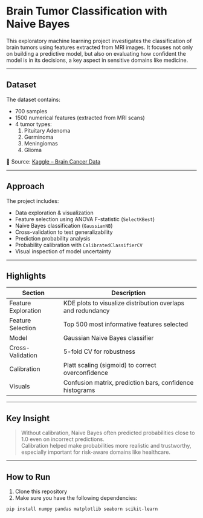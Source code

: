 # Brain Tumor Classification with Naive Bayes

This exploratory machine learning project investigates the classification of brain tumors using features extracted from MRI images. It focuses not only on building a predictive model, but also on evaluating how confident the model is in its decisions, a key aspect in sensitive domains like medicine.

---

## Dataset

The dataset contains:
- 700 samples
- 1500 numerical features (extracted from MRI scans)
- 4 tumor types:
  1. Pituitary Adenoma
  2. Germinoma
  3. Meningiomas
  4. Glioma

📍 Source: [Kaggle – Brain Cancer Data](https://www.kaggle.com/datasets/michaelchalamet/brain-cancer-data)

---

## Approach

The project includes:

- Data exploration & visualization
- Feature selection using ANOVA F-statistic (`SelectKBest`)
- Naive Bayes classification (`GaussianNB`)
- Cross-validation to test generalizability
- Prediction probability analysis
- Probability calibration with `CalibratedClassifierCV`
- Visual inspection of model uncertainty

---

## Highlights

| Section | Description |
|--------|-------------|
| Feature Exploration | KDE plots to visualize distribution overlaps and redundancy |
| Feature Selection | Top 500 most informative features selected |
| Model | Gaussian Naive Bayes classifier |
| Cross-Validation | 5-fold CV for robustness |
| Calibration | Platt scaling (sigmoid) to correct overconfidence |
| Visuals | Confusion matrix, prediction bars, confidence histograms |

---

## Key Insight

> Without calibration, Naive Bayes often predicted probabilities close to 1.0 even on incorrect predictions.  
> Calibration helped make probabilities more realistic and trustworthy, especially important for risk-aware domains like healthcare.

---

## How to Run

1. Clone this repository  
2. Make sure you have the following dependencies:

```bash
pip install numpy pandas matplotlib seaborn scikit-learn
